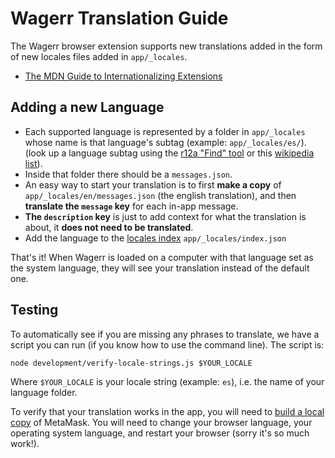 # Wagerr Translation Guide

The Wagerr browser extension supports new translations added in the form of new locales files added in `app/_locales`.

- [The MDN Guide to Internationalizing Extensions](https://developer.mozilla.org/en-US/Add-ons/WebExtensions/Internationalization)

## Adding a new Language

- Each supported language is represented by a folder in `app/_locales` whose name is that language's subtag (example: `app/_locales/es/`). (look up a language subtag using the [r12a "Find" tool](https://r12a.github.io/app-subtags/) or this [wikipedia list](https://en.wikipedia.org/wiki/List_of_ISO_639-1_codes)).
- Inside that folder there should be a `messages.json`. 
- An easy way to start your translation is to first **make a copy** of `app/_locales/en/messages.json` (the english translation), and then **translate the `message` key** for each in-app message.
- **The `description` key** is just to add context for what the translation is about, it **does not need to be translated**.
- Add the language to the [locales index](https://github.com/MetaMask/metamask-extension/blob/master/app/_locales/index.json) `app/_locales/index.json` 


That's it! When Wagerr is loaded on a computer with that language set as the system language, they will see your translation instead of the default one.

## Testing

To automatically see if you are missing any phrases to translate, we have a script you can run (if you know how to use the command line). The script is:

```
node development/verify-locale-strings.js $YOUR_LOCALE
```

Where `$YOUR_LOCALE` is your locale string (example: `es`), i.e. the name of your language folder.

To verify that your translation works in the app, you will need to [build a local copy](https://github.com/MetaMask/metamask-extension#building-locally) of MetaMask. You will need to change your browser language, your operating system language, and restart your browser (sorry it's so much work!).


